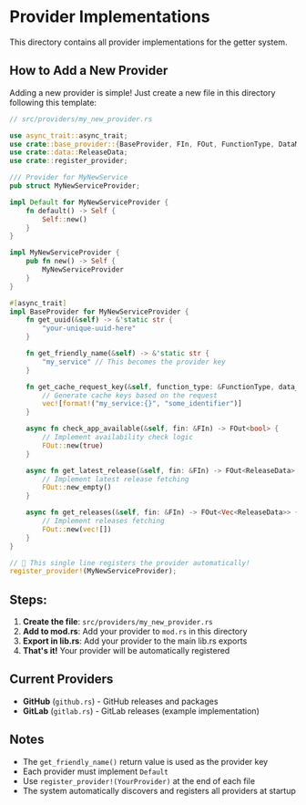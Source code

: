 # Provider Implementations

This directory contains all provider implementations for the getter system.

## How to Add a New Provider

Adding a new provider is simple! Just create a new file in this directory following this template:

```rust
// src/providers/my_new_provider.rs

use async_trait::async_trait;
use crate::base_provider::{BaseProvider, FIn, FOut, FunctionType, DataMap};
use crate::data::ReleaseData;
use crate::register_provider;

/// Provider for MyNewService
pub struct MyNewServiceProvider;

impl Default for MyNewServiceProvider {
    fn default() -> Self {
        Self::new()
    }
}

impl MyNewServiceProvider {
    pub fn new() -> Self {
        MyNewServiceProvider
    }
}

#[async_trait]
impl BaseProvider for MyNewServiceProvider {
    fn get_uuid(&self) -> &'static str {
        "your-unique-uuid-here"
    }

    fn get_friendly_name(&self) -> &'static str {
        "my_service" // This becomes the provider key
    }

    fn get_cache_request_key(&self, function_type: &FunctionType, data_map: &DataMap<'_>) -> Vec<String> {
        // Generate cache keys based on the request
        vec![format!("my_service:{}", "some_identifier")]
    }

    async fn check_app_available(&self, fin: &FIn) -> FOut<bool> {
        // Implement availability check logic
        FOut::new(true)
    }

    async fn get_latest_release(&self, fin: &FIn) -> FOut<ReleaseData> {
        // Implement latest release fetching
        FOut::new_empty()
    }

    async fn get_releases(&self, fin: &FIn) -> FOut<Vec<ReleaseData>> {
        // Implement releases fetching
        FOut::new(vec![])
    }
}

// 🎉 This single line registers the provider automatically!
register_provider!(MyNewServiceProvider);
```

## Steps:

1. **Create the file**: `src/providers/my_new_provider.rs`
2. **Add to mod.rs**: Add your provider to `mod.rs` in this directory
3. **Export in lib.rs**: Add your provider to the main lib.rs exports
4. **That's it!** Your provider will be automatically registered

## Current Providers

- **GitHub** (`github.rs`) - GitHub releases and packages
- **GitLab** (`gitlab.rs`) - GitLab releases (example implementation)

## Notes

- The `get_friendly_name()` return value is used as the provider key
- Each provider must implement `Default` 
- Use `register_provider!(YourProvider)` at the end of each file
- The system automatically discovers and registers all providers at startup